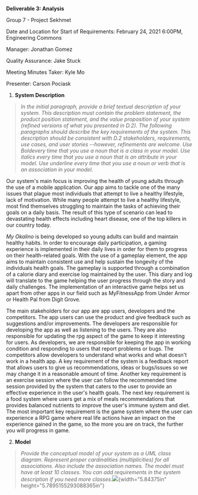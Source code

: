 **Deliverable 3: Analysis**

Group 7 - Project Sekhmet

Date and Location for Start of Requirements: February 24, 2021 6:00PM,
Engineering Commons

Manager: Jonathan Gomez

Quality Assurance: Jake Stuck

Meeting Minutes Taker: Kyle Mo

Presenter: Carson Pociask

1.  **System Description**

> *In the initial paragraph, provide a brief textual description of your
> system. This description must contain the problem statement, the
> product position statement, and the value proposition of your system
> (refined versions of what you presented in D.2). The following
> paragraphs should describe the key requirements of the system. This
> description should be consistent with D.2 stakeholders, requirements,
> use cases, and user stories --however, refinements are welcome. Use
> Boldevery time that you use a noun that is a class in your model. Use
> italics every time that you use a noun that is an attribute in your
> model. Use underline every time that you use a noun or verb that is an
> association in your model.*

Our system's main focus is improving the health of young adults through
the use of a mobile application. Our app aims to tackle one of the many
issues that plague most individuals that attempt to live a healthy
lifestyle, lack of motivation. While many people attempt to live a
healthy lifestyle, most find themselves struggling to maintain the tasks
of achieving their goals on a daily basis. The result of this type of
scenario can lead to devastating health effects including heart disease,
one of the top killers in our country today.

*My Okalino* is being developed so young adults can build and maintain
healthy habits. In order to encourage daily participation, a gaming
experience is implemented in their daily lives in order for them to
progress on their health-related goals. With the use of a gameplay
element, the app aims to maintain consistent use and help sustain the
longevity of the individuals health goals. The gameplay is supported
through a combination of a calorie diary and exercise log maintained by
the user. This diary and log will translate to the game helping the user
progress through the story and daily challenges. The implementation of
an interactive game helps set us apart from other apps in our field such
as MyFitnessApp from Under Armor or Health Pal from Digit Grove.

The main stakeholders for our app are app users, developers and the
competitors. The app users can use the product and give feedback such as
suggestions and/or improvements. The developers are responsible for
developing the app as well as listening to the users. They are also
responsible for updating the rpg aspect of the game to keep it
interesting for users. As developers, we are responsible for keeping the
app in working condition and responding to users that report problems or
bugs. The competitors allow developers to understand what works and what
doesn't work in a health app. A key requirement of the system is a
feedback report that allows users to give us recommendations, ideas or
bugs/issues so we may change it in a reasonable amount of time. Another
key requirement is an exercise session where the user can follow the
recommended time session provided by the system that caters to the user
to provide an effective experience in the user's health goals. The next
key requirement is a food system where users get a mix of meals
recommendations that provides balanced nutrients to improve the user's
immune system and diet. The most important key requirement is the game
system where the user can experience a RPG game where real life actions
have an impact on the experience gained in the game, so the more you are
on track, the further you will progress in game.

2.  **Model**

> *Provide the conceptual model of your system as a UML class diagram.
> Represent proper cardinalities (multiplicities) for all associations.
> Also include the association names. The model must have at least 10
> classes. You can add requirements in the system description if you
> need more classes.*![](media/image1.jpg){width="5.84375in"
> height="5.7895155293088365in"}
